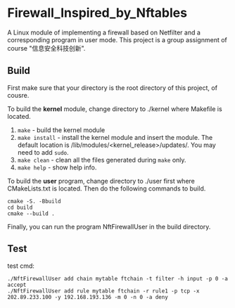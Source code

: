 # Firewall_Inspired_by_Nftables
A Linux module of implementing a firewall based on Netfilter and a corresponding program in user mode. This project is a group assignment of course "信息安全科技创新".

## Build

First make sure that your directory is the root directory of this project, of cousre.

To build the **kernel** module, change directory to ./kernel where Makefile is located.

1. `make` - build the kernel module
2. `make install` - install the kernel module and insert the module. The default location is /lib/modules/<kernel_release>/updates/. You may need to add `sudo`.
3. `make clean` - clean all the files generated during `make` only. 
4. `make help` - show help info.

To build the **user** program, change directory to ./user first where CMakeLists.txt is located. Then do the following commands to build.

```
cmake -S. -Bbuild
cd build
cmake --build .
```

Finally, you can run the program NftFirewallUser in the build directory.


## Test

test cmd:

```
./NftFirewallUser add chain mytable ftchain -t filter -h input -p 0 -a accept
./NftFirewallUser add rule mytable ftchain -r rule1 -p tcp -x 202.89.233.100 -y 192.168.193.136 -m 0 -n 0 -a deny
```

